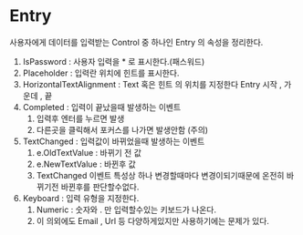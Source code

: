 # Entry 

사용자에게 데이터를 입력받는 Control 중 하나인 Entry 의 속성을 정리한다.


1. IsPassword : 사용자 입력을 * 로 표시한다.(패스워드)
2. Placeholder : 입력란 위치에 힌트를 표시한다.
3. HorizontalTextAlignment : Text 혹은 힌트 의 위치를 지정한다 Entry 시작 , 가운데 , 끝
4. Completed : 입력이 끝났을때 발생하는 이벤트
    1. 입력후 엔터를 누르면 발생
    2. 다른곳을 클릭해서 포커스를 나가면 발생안함 (주의)
5. TextChanged : 입력값이 바뀌었을때 발생하는 이벤트
    1. e.OldTextValue : 바뀌기 전 값
    2. e.NewTextValue : 바뀐후 값
    3. TextChanged 이벤트 특성상 하나 변경할때마다 변경이되기때문에 온전히 바뀌기전 바뀐후를 판단할수없다.
6. Keyboard : 입력 유형을 지정한다.
    1. Numeric : 숫자와 . 만 입력할수있는 키보드가 나온다.
    2. 이 의외에도 Email , Url 등 다양하게있지만 사용하기에는 문제가 있다.
